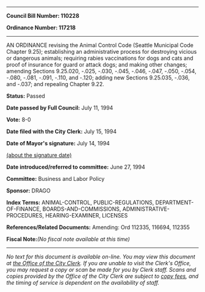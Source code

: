 

********

**Council Bill Number: 110228**
   
**Ordinance Number: 117218**
********

 AN ORDINANCE revising the Animal Control Code (Seattle Municipal Code Chapter 9.25); establishing an administrative process for destroying vicious or dangerous animals; requiring rabies vaccinations for dogs and cats and proof of insurance for guard or attack dogs; and making other changes; amending Sections 9.25.020, -.025, -.030, -.045, -.046, -.047, -.050, -.054, -.080, -.081, -.091, -.110, and -.120; adding new Sections 9.25.035, -.036, and -.037; and repealing Chapter 9.22.

**Status:** Passed
   
**Date passed by Full Council:** July 11, 1994
   
**Vote:** 8-0
   
**Date filed with the City Clerk:** July 15, 1994
   
**Date of Mayor's signature:** July 14, 1994
   
[(about the signature date)](/~public/approvaldate.htm)
   
   
   
**Date introduced/referred to committee:** June 27, 1994
   
**Committee:** Business and Labor Policy
   
**Sponsor:** DRAGO
   
   
**Index Terms:** ANIMAL-CONTROL, PUBLIC-REGULATIONS, DEPARTMENT-OF-FINANCE, BOARDS-AND-COMMISSIONS, ADMINISTRATIVE-PROCEDURES, HEARING-EXAMINER, LICENSES

**References/Related Documents:** Amending: Ord 112335, 116694, 112355

**Fiscal Note:**_(No fiscal note available at this time)_
********

_No text for this document is available on-line. You may view this document at [the Office of the City Clerk](http://www.seattle.gov/leg/clerk/contactUs.htm). If you are unable to visit the Clerk's Office, you may request a copy or scan be made for you by Clerk staff. Scans and copies provided by the Office of the City Clerk are subject to [copy fees](http://clerk.seattle.gov/~public/clerkfees.htm), and the timing of service is dependent on the availability of staff._

